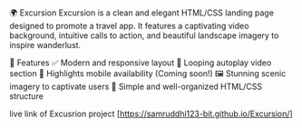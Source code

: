 🌍 Excursion
Excursion is a clean and elegant HTML/CSS landing page designed to promote a travel app. It features a captivating video background, intuitive calls to action, and beautiful landscape imagery to inspire wanderlust.

🚀 Features
✅ Modern and responsive layout
🎥 Looping autoplay video section
📱 Highlights mobile availability (Coming soon!)
🖼️ Stunning scenic imagery to captivate users
📎 Simple and well-organized HTML/CSS structure

live link of Excusrion project [https://samruddhi123-bit.github.io/Excursion/]
